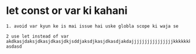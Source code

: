 # let const or var ki kahani

```
1. avoid var kyun ke is mai issue hai uske globla scope ki waja se 
```
```
2 use let instead of var akdkasjdaksjdkasjdkasjdkjsddjaksdjkasjdkasdjakdajjjjjjjjjjjjjjjjkkkkkkkkkkkkkkk
asdasd







